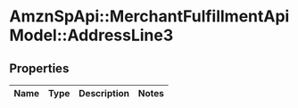 # AmznSpApi::MerchantFulfillmentApiModel::AddressLine3

## Properties
Name | Type | Description | Notes
------------ | ------------- | ------------- | -------------

